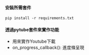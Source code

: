 #### 安裝所需套件
`pip install -r requirements.txt`

#### 透過pytube套件來實作功能
- 用來實作Youtube下載
- on_progress_callback(): 進度條呈現
